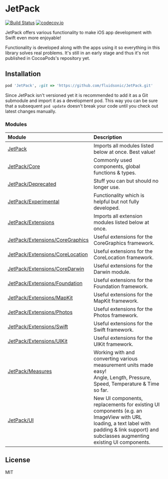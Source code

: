 JetPack
=======

[![Build Status](https://travis-ci.org/fluidsonic/JetPack.svg?branch=master)](https://travis-ci.org/fluidsonic/JetPack)
[![codecov.io](https://codecov.io/github/fluidsonic/JetPack/coverage.svg?branch=master)](https://codecov.io/github/fluidsonic/JetPack?branch=master)

JetPack offers various functionality to make iOS app development with Swift even more enjoyable!

Functionality is developed along with the apps using it so everything in this library solves real problems. It's still in an early stage and thus it's not published in CocoaPods's repository yet.


Installation
------------

```ruby
pod 'JetPack', :git => 'https://github.com/fluidsonic/JetPack.git'
```

Since JetPack isn't versioned yet it is recommended to add it as a Git submodule and import it as a development pod. This way you can be sure that a subsequent `pod update` doesn't break your code until you check out latest changes manually.


### Modules

| Module | Description |
|:-------|:------------|
| [JetPack](https://github.com/fluidsonic/JetPack/tree/master/Sources) | Imports all modules listed below at once. Best value! |
| [JetPack/Core](https://github.com/fluidsonic/JetPack/tree/master/Sources/Core) | Commonly used components, global functions & types. |
| [JetPack/Deprecated](https://github.com/fluidsonic/JetPack/tree/master/Sources/Deprecated) | Stuff you can but should no longer use. |
| [JetPack/Experimental](https://github.com/fluidsonic/JetPack/tree/master/Sources/Experimental) | Functionality which is helpful but not fully developed. |
| [JetPack/Extensions](https://github.com/fluidsonic/JetPack/tree/master/Sources/Extensions) | Imports all extension modules listed below at once. |
| [JetPack/Extensions/CoreGraphics](https://github.com/fluidsonic/JetPack/tree/master/Sources/Extensions/CoreGraphics) | Useful extensions for the CoreGraphics framework. |
| [JetPack/Extensions/CoreLocation](https://github.com/fluidsonic/JetPack/tree/master/Sources/Extensions/CoreLocation) | Useful extensions for the CoreLocation framework. |
| [JetPack/Extensions/CoreDarwin](https://github.com/fluidsonic/JetPack/tree/master/Sources/Extensions/CoreDarwin) | Useful extensions for the Darwin module. |
| [JetPack/Extensions/Foundation](https://github.com/fluidsonic/JetPack/tree/master/Sources/Extensions/Foundation) | Useful extensions for the Foundation framework. |
| [JetPack/Extensions/MapKit](https://github.com/fluidsonic/JetPack/tree/master/Sources/Extensions/MapKit) | Useful extensions for the MapKit framework. |
| [JetPack/Extensions/Photos](https://github.com/fluidsonic/JetPack/tree/master/Sources/Extensions/Photos) | Useful extensions for the Photos framework. |
| [JetPack/Extensions/Swift](https://github.com/fluidsonic/JetPack/tree/master/Sources/Extensions/Swift) | Useful extensions for the Swift framework. |
| [JetPack/Extensions/UIKit](https://github.com/fluidsonic/JetPack/tree/master/Sources/Extensions/UIKit) | Useful extensions for the UIKit framework. |
| [JetPack/Measures](https://github.com/fluidsonic/JetPack/tree/master/Sources/Measures) | Working with and converting various measurement units made easy!<br>Angle, Length, Pressure, Speed, Temperature & Time so far. |
| [JetPack/UI](https://github.com/fluidsonic/JetPack/tree/master/Sources/UI) | New UI components, replacements for existing UI components (e.g. an ImageView with URL loading, a text label with padding & link support) and subclasses augmenting existing UI components. |



License
-------

MIT
